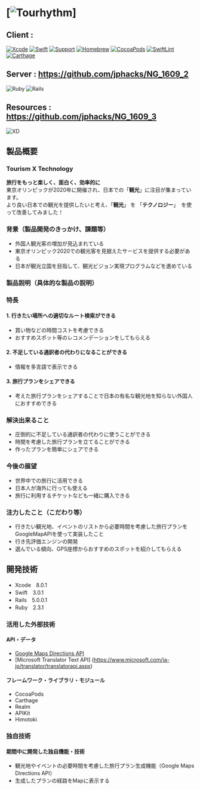 # [![Tourhythm](https://www.dropbox.com/s/8vhd173i1ls7snb/logoRed.png?dl=0)]
## Client : 
[![Xcode](https://img.shields.io/badge/Xcode-8.0.1-blue.svg)](https://developer.apple.com/xcode/)
[![Swift](https://img.shields.io/badge/Swift-3.0.1-orange.svg)](https://swift.org/)
[![Support](https://img.shields.io/badge/support-iOS%209%2B%20-orange.svg?style=flat)](https://www.apple.com/nl/ios/)
[![Homebrew](https://img.shields.io/badge/Homebrew-1.0.5-yellow.svg)](http://brew.sh/index_ja.html)
[![CocoaPods](https://img.shields.io/badge/CocoaPods-1.1.1-red.svg)](https://cocoapods.org)
[![SwiftLint](https://img.shields.io/badge/SwiftLint-0.11.1-blue.svg)](https://github.com/realm/SwiftLint)
[![Carthage](https://img.shields.io/badge/Carthage-0.18.1-blue.svg)](https://github.com/Carthage/Carthage)

## Server : https://github.com/jphacks/NG_1609_2 
![Ruby](https://img.shields.io/badge/Ruby-2.3.1-red.svg)
![Rails](https://img.shields.io/badge/Rails-5.0.0.1-red.svg)

## Resources :  https://github.com/jphacks/NG_1609_3 
![XD](https://img.shields.io/badge/XD-0.6.2.7-ff69b4.svg)

## 製品概要
### Tourism X Technology
**旅行をもっと楽しく、面白く、効率的に**  
東京オリンピックが2020年に開催され、日本での「**観光**」に注目が集まっています。  
より良い日本での観光を提供したいと考え、「**観光**」 を 「**テクノロジー**」　を使って改善してみました！

### 背景（製品開発のきっかけ、課題等）
* 外国人観光客の増加が見込まれている
* 東京オリンピック2020での観光客を見据えたサービスを提供する必要がある
* 日本が観光立国を目指して、観光ビジョン実現プログラムなどを進めている

### 製品説明（具体的な製品の説明）
### 特長
#### 1. 行きたい場所への適切なルート検索ができる
 * 買い物などの時間コストを考慮できる
 * おすすめスポット等のレコメンデーションをしてもらえる
  
#### 2. 不足している通訳者の代わりになることができる 
 * 情報を多言語で表示できる
  
#### 3. 旅行プランをシェアできる
  * 考えた旅行プランをシェアすることで日本の有名な観光地を知らない外国人におすすめできる
  
### 解決出来ること
* 圧倒的に不足している通訳者の代わりに使うことができる
* 時間を考慮した旅行プランを立てることができる
* 作ったプランを簡単にシェアできる
 

### 今後の展望
* 世界中での旅行に活用できる　
 * 日本人が海外に行っても使える
* 旅行に利用するチケットなども一緒に購入できる

### 注力したこと（こだわり等）
* 行きたい観光地、イベントのリストから必要時間を考慮した旅行プランをGoogleMapAPIを使って実装したこと
* 行き先評価エンジンの開発
 * 選んでいる傾向、GPS座標からおすすめのスポットを紹介してもらえる

## 開発技術
* Xcode　8.0.1
* Swift　3.0.1
* Rails　5.0.0.1
* Ruby　2.3.1

### 活用した外部技術
#### API・データ
* [Google Maps Directions API](https://www.microsoft.com/ja-jp/translator/translatorapi.aspx)
* [Microsoft Translator Text API] (https://www.microsoft.com/ja-jp/translator/translatorapi.aspx)

#### フレームワーク・ライブラリ・モジュール
* CocoaPods
* Carthage
* Realm
* APIKit
* Himotoki

### 独自技術
#### 期間中に開発した独自機能・技術
* 観光地やイベントの必要時間を考慮した旅行プラン生成機能（Google Maps Directions API）
* 生成したプランの経路をMapに表示する


